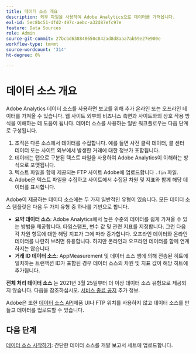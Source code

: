 ```yaml
---
title: 데이터 소스 개요
description: 외부 파일을 사용하여 Adobe Analytics으로 데이터를 가져옵니다.
exl-id: 5ec8bc51-dfd2-497c-aebc-a32d87efc97e
feature: Data Sources
role: Admin
source-git-commit: 27bcbd638848650c842ad8d8aaa7ab59e27e900e
workflow-type: tm+mt
source-wordcount: '314'
ht-degree: 0%

---
```


# 데이터 소스 개요

Adobe Analytics 데이터 소스를 사용하면 보고를 위해 추가 온라인 또는 오프라인 데이터를 가져올 수 있습니다. 웹 사이트 외부의 비즈니스 측면과 사이트와의 상호 작용 방식을 이해하는 데 도움이 됩니다. 데이터 소스를 사용하는 일반 워크플로우는 다음 단계로 구성됩니다.

1. 조직은 다른 소스에서 데이터를 수집합니다. 예를 들면 사전 클릭 데이터, 콜 센터 데이터 또는 사이트 외부에서 발생한 거래에 대한 정보가 포함됩니다.
1. 데이터는 탭으로 구분된 텍스트 파일을 사용하여 Adobe Analytics이 이해하는 방식으로 포맷됩니다.
1. 텍스트 파일을 함께 제공되는 FTP 사이트 Adobe에 업로드합니다 `.fin` 파일.
1. Adobe은 텍스트 파일을 수집하고 사이트에서 수집된 차원 및 지표와 함께 해당 데이터를 표시합니다.

Adobe이 제공하는 데이터 소스에는 두 가지 일반적인 유형이 있습니다. 모든 데이터 소스 템플릿은 다음 두 가지 유형 중 하나를 기반으로 합니다.

* **요약 데이터 소스**: Adobe Analytics에서 높은 수준의 데이터를 쉽게 가져올 수 있는 방법을 제공합니다. 타임스탬프, 변수 값 및 관련 지표를 지정합니다. 그런 다음 각 차원 항목에 대한 해당 지표가 그에 따라 증가합니다. 오프라인 데이터와 온라인 데이터를 나란히 보려면 유용합니다. 하지만 온라인과 오프라인 데이터를 함께 연계하지는 않습니다.
* **거래 ID 데이터 소스**: AppMeasurement 및 데이터 소스 행에 의해 전송된 히트에 일치하는 트랜잭션 ID가 포함된 경우 데이터 소스의 차원 및 지표 값이 해당 히트에 추가됩니다.

**전체 처리 데이터 소스** 는 2021년 3월 25일부터 더 이상 데이터 소스 유형으로 제공되지 않습니다. 다음을 참조하십시오. [서비스 종료 공지](full-processing-eol.md) 추가 정보.

Adobe은 또한 [데이터 소스 API](https://developer.adobe.com/analytics-apis/docs/1.4/guides/data-sources/)제품 UI나 FTP 위치를 사용하지 않고 데이터 소스를 만들고 데이터를 업로드할 수 있습니다.

## 다음 단계

[데이터 소스 시작하기](getting-started.md): 간단한 데이터 소스를 개발 보고서 세트에 업로드합니다.
